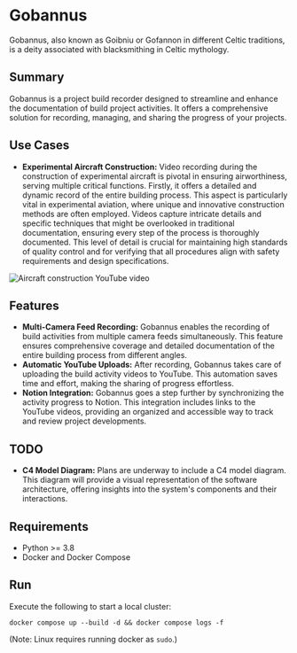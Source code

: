 # Gobannus

Gobannus, also known as Goibniu or Gofannon in different Celtic traditions, is a deity associated with blacksmithing in
Celtic mythology.

## Summary

Gobannus is a project build recorder designed to streamline and enhance the documentation of build project activities.
It offers a comprehensive solution for recording, managing, and sharing the progress of your projects.

## Use Cases
* __Experimental Aircraft Construction:__ Video recording during the construction of experimental aircraft is pivotal in
ensuring airworthiness, serving multiple critical functions. Firstly, it offers a detailed and dynamic record of the
entire building process. This aspect is particularly vital in experimental aviation, where unique and innovative
construction methods are often employed. Videos capture intricate details and specific techniques that might be
overlooked in traditional documentation, ensuring every step of the process is thoroughly documented. This level of
detail is crucial for maintaining high standards of quality control and for verifying that all procedures align with
safety requirements and design specifications.

![Aircraft construction YouTube video](./docs/static/youtube.png)

## Features

* __Multi-Camera Feed Recording:__ Gobannus enables the recording of build activities from multiple camera feeds
simultaneously. This feature ensures comprehensive coverage and detailed documentation of the entire building process
from different angles.
* __Automatic YouTube Uploads:__ After recording, Gobannus takes care of uploading the build activity videos to YouTube.
This automation saves time and effort, making the sharing of progress effortless.
* __Notion Integration:__ Gobannus goes a step further by synchronizing the activity progress to Notion. This
integration includes links to the YouTube videos, providing an organized and accessible way to track and review project
developments.

## TODO
* __C4 Model Diagram:__ Plans are underway to include a C4 model diagram. This diagram will provide a visual 
representation of the software architecture, offering insights into the system's components and their interactions.

## Requirements
* Python >= 3.8
* Docker and Docker Compose

## Run
Execute the following to start a local cluster:

```shell
docker compose up --build -d && docker compose logs -f
```

(Note: Linux requires running docker as `sudo`.) 
